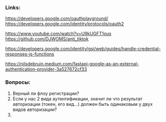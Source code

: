 
### Links:

https://developers.google.com/oauthplayground/  
https://developers.google.com/identity/protocols/oauth2


https://www.youtube.com/watch?v=U9kUGFT1ous
https://github.com/DJWOMS/anti_tiktok

https://developers.google.com/identity/gsi/web/guides/handle-credential-responses-js-functions

https://nilsdebruin.medium.com/fastapi-google-as-an-external-authentication-provider-3a527672cf33

### Вопросы:
 1. Верный ли флоу регистрации?
2. Если у нас 2 вида аутентификации, значит ли что результат авторизации (токен, его вид...) должен быть одинаковым у двух видов авторизации?
3. 